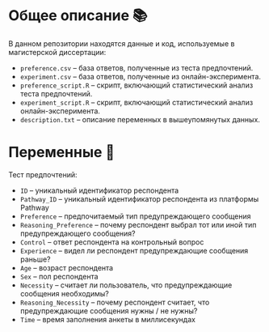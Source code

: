 # Общее описание 📚

В данном репозитории находятся данные и код, используемые в магистерской диссертации:

- `preference.csv` – база ответов, полученные из теста предпочтений.
- `experiment.csv` – база ответов, полученные из онлайн-эксперимента.
- `preference_script.R` – скрипт, включающий статистический анализ теста предпочтений.
- `experiment_script.R` – скрипт, включающий статистический анализ онлайн-эксперимента.
- `description.txt` – описание переменных в вышеупомянутых данных.

# Переменные 🤖

Тест предпочтений: 

- `ID` – уникальный идентификатор респондента
- `Pathway_ID` – уникальный идентификатор респондента из платформы Pathway
- `Preference` – предпочитаемый тип предупреждающего сообщения
- `Reasoning_Preference` – почему респондент выбрал тот или иной тип предупреждающего сообщения?
- `Control` – ответ респондента на контрольный вопрос
- `Experience` – видел ли респондент предупреждающие сообщения раньше?
- `Age` – возраст респондента
- `Sex` – пол респондента
- `Necessity` – считает ли пользователь, что предупреждающие сообщения необходимы?
- `Reasoning_Necessity` – почему респондент считает, что предупреждающие сообщения нужны / не нужны?
- `Time` – время заполнения анкеты в миллисекундах
